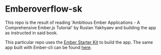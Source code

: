 # Emberoverflow-sk

This repo is the result of reading 'Ambitious Ember Applications - A Comprehensive Ember.js Tutorial' by Ruslan Yakhyaev and building the app as instructed in said book.

This particular repo uses the [Ember Starter Kit](https://github.com/emberjs/starter-kit) to build the app. The same app built with Ember-cli can be found [here](https://github.com/camskene/emberoverflow-cli).
